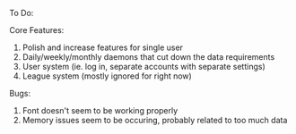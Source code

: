 To Do:

Core Features:
1. Polish and increase features for single user
2. Daily/weekly/monthly daemons that cut down the data requirements
3. User system (ie. log in, separate accounts with separate settings)
4. League system (mostly ignored for right now)

Bugs:
1. Font doesn't seem to be working properly
2. Memory issues seem to be occuring, probably related to too much data
